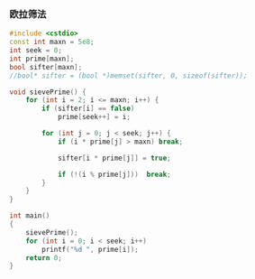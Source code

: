 <!-- -------------------------2020年11月16日 ---- 21时11分------------------------- -->

### 欧拉筛法

```cpp
#include <cstdio>
const int maxn = 5e8;
int seek = 0;
int prime[maxn];
bool sifter[maxn];
//bool* sifter = (bool *)memset(sifter, 0, sizeof(sifter));

void sievePrime() {
    for (int i = 2; i <= maxn; i++) {
        if (sifter[i] == false)
            prime[seek++] = i;

        for (int j = 0; j < seek; j++) {
            if (i * prime[j] > maxn) break;

            sifter[i * prime[j]] = true;

            if (!(i % prime[j]))  break;
        }
    }
}

int main()
{
    sievePrime();
    for (int i = 0; i < seek; i++)
        printf("%d ", prime[i]);
    return 0;
}
```

